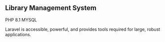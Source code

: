 

## Library Management System

PHP 8.1
MYSQL



Laravel is accessible, powerful, and provides tools required for large, robust applications.

